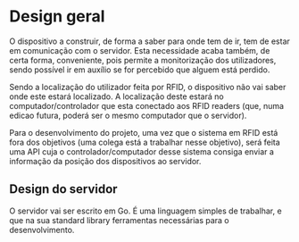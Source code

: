 # Design geral

O dispositivo a construir, de forma a saber para onde tem de ir, tem de estar
em comunicação com o servidor. Esta necessidade acaba também, de certa forma,
conveniente, pois permite a monitorização dos utilizadores, sendo possível
ir em auxílio se for percebido que alguem está perdido.

Sendo a localização do utilizador feita por RFID, o dispositivo não vai saber
onde este estará localizado. A localização deste estará no computador/controlador
que esta conectado aos RFID readers (que, numa edicao futura, poderá
ser o mesmo computador que o servidor).

Para o desenvolvimento do projeto, uma vez que o sistema em RFID está fora dos
objetivos (uma colega está a trabalhar nesse objetivo), será feita uma API cuja
o controlador/computador desse sistema consiga enviar a informação da posição
dos dispositivos ao servidor.


## Design do servidor

O servidor vai ser escrito em Go. É uma linguagem simples de trabalhar, e que
na sua standard library ferramentas necessárias para o desenvolvimento.
